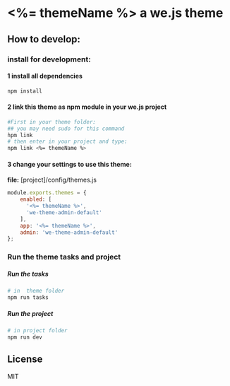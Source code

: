 # <%= themeName %> a we.js theme

## How to develop:

### install for development:

#### 1 install all dependencies
```sh
npm install
```

#### 2 link this theme as npm module in your we.js project
```sh
#First in your theme folder:
## you may need sudo for this command
ǹpm link 
# then enter in your project and type:
npm link <%= themeName %>
```

#### 3 change your settings to use this theme:

**file:** [project]/config/themes.js
```js
module.exports.themes = {
    enabled: [
      '<%= themeName %>',
      'we-theme-admin-default'
    ],
    app: '<%= themeName %>',
    admin: 'we-theme-admin-default'
};
```

### Run the theme tasks and project

##### Run the tasks
```sh
# in  theme folder
npm run tasks
```

##### Run the project
```sh
# in project folder
npm run dev
```

## License

MIT
